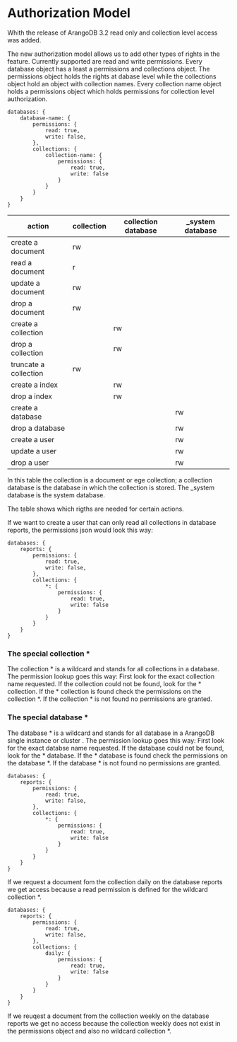 Authorization Model
===================

Whith the release of ArangoDB 3.2 read only and collection level access was added.

The new authorization model allows us to add other types of rights in the feature. Currently supported are read and write permissions.
Every database object has a least a permissions and collections object. The permissions object holds the rights at dabase level while the collections object hold an object with collection names. Every collection name object holds a permissions object which holds permissions for collection level authorization.

    databases: {
        database-name: {
            permissions: {
                read: true,
                write: false,
            },
            collections: {
                collection-name: {
                    permissions: {
                        read: true,
                        write: false
                    }
                }
            }
        }
    }

| action   | collection | collection database | _system database |
|----------|------------|---------|------|
| create a document | rw |   |   |
| read a document | r |  |   |
| update a document | rw |   |   |
| drop a document | rw |   |   |
| create a collection |  | rw |   |
| drop a collection |  | rw |   |
| truncate a collection | rw |  |   |
| create a index |   | rw |   |
| drop a index |   | rw |   |
| create a database |   |   | rw |
| drop a database |   |   | rw |
| create a user |   |   | rw |
| update a user |   |   | rw |
| drop a user |   |   | rw |

In this table the collection is a document or ege collection; a collection database is the database in which the collection is stored. The _system database is the system database.

The table shows which rigths are needed for certain actions.

If we want to create a user that can only read all collections in database reports, the permissions json would look this way:

    databases: {
        reports: {
            permissions: {
                read: true,
                write: false,
            },
            collections: {
                *: {
                    permissions: {
                        read: true,
                        write: false
                    }
                }
            }
        }
    }

### The special collection *
The collection \* is a wildcard and stands for all collections in a database. The permission lookup goes this way:
First look for the exact collection name requested. If the collection could not be found, look for the \* collection.
If the \* collection is found check the permissions on the collection \*. If the collection \* is not found no permissions are granted.

### The special database *
The database \* is a wildcard and stands for all database in a ArangoDB single instance or cluster . The permission lookup goes this way:
First look for the exact databse name requested. If the database could not be found, look for the \* database.
If the \* database is found check the permissions on the database \*. If the database \* is not found no permissions are granted.

    databases: {
        reports: {
            permissions: {
                read: true,
                write: false,
            },
            collections: {
                *: {
                    permissions: {
                        read: true,
                        write: false
                    }
                }
            }
        }
    }

If we request a document fom the collection daily on the database reports we get access because a read permission 
is defined for the wildcard collection \*.

    databases: {
        reports: {
            permissions: {
                read: true,
                write: false,
            },
            collections: {
                daily: {
                    permissions: {
                        read: true,
                        write: false
                    }
                }
            }
        }
    }

If we reuqest a document from the collection weekly on the database reports we get no access because the collection weekly
does not exist in the permissions object and also no wildcard collection \*.
